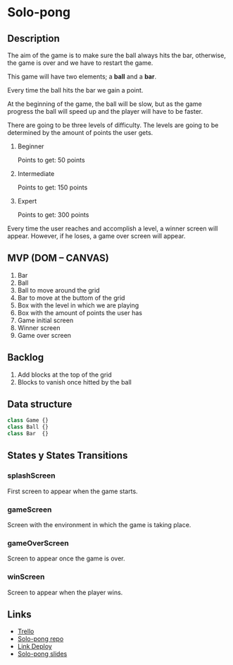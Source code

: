 # Solo-pong

## Description
The aim of the game is to make sure the ball always hits the bar, otherwise, the game is over and we have to restart the game. 

This game will have two elements; a **ball** and a **bar**.

Every time the ball hits the bar we gain a point.

At the beginning of the game, the ball will be slow, but as the game progress the ball will speed up and the player will have to be faster.

There are going to be three levels of difficulty. The levels are going to be determined by the amount of points the user gets.

1. Beginner

   Points to get: 50 points

2. Intermediate

   Points to get: 150 points

3. Expert

   Points to get: 300 points

Every time the user reaches and accomplish a level, a winner screen will appear. However, if he loses, a game over screen will appear.

## MVP (DOM – CANVAS)
1. Bar
2. Ball
3. Ball to move around the grid
4. Bar to move at the buttom of the grid
5. Box with the level in which we are playing
6. Box with the amount of points the user has
7. Game initial screen
8. Winner screen
9. Game over screen

## Backlog
1. Add blocks at the top of the grid
2. Blocks to vanish once hitted by the ball

## Data structure

```javascript
class Game {}
class Ball {}
class Bar  {}
```
## States y States Transitions

### splashScreen
First screen to appear when the game starts.

### gameScreen
Screen with the environment in which the game is taking place.

### gameOverScreen
Screen to appear once the game is over.

### winScreen
Screen to appear when the player wins.

## Links

* [Trello](https://trello.com/b/2ND8YanY/shot-pong)
* [Solo-pong repo](https://github.com/IONDO/Game-project)
* [Link Deploy](http://)
* [Solo-pong slides](https://slides.com/inesdelcarmenondobaka/deck)
